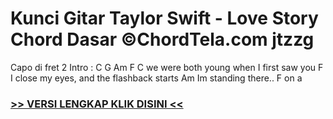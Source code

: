 
 # Kunci Gitar Taylor Swift - Love Story Chord Dasar ©ChordTela.com jtzzg


Capo di fret 2 Intro : C G Am F C we were both young when I first saw you F I close my eyes, and the flashback starts Am Im standing there.. F on a

###  <a href="https://shortlighzx.web.app?sq=Kunci Gitar Taylor Swift - Love Story Chord Dasar ©ChordTela.com"> >> VERSI LENGKAP KLIK DISINI << </a>
